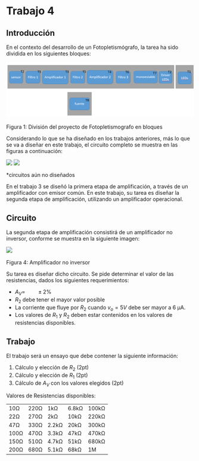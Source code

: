 # Trabajo 4

## Introducción

En el contexto del desarrollo de un Fotopletismógrafo, la tarea ha sido dividida en los siguientes bloques:

![TX_bloques](../img/TX_bloques.png)

Figura 1: División del proyecto de Fotopletismografo en bloques

Considerando lo que se ha diseñado en los trabajos anteriores, más lo que se va a diseñar en este trabajo, el circuito completo se muestra en las figuras a continuación:

<img src="https://julianodb.github.io/electronic_circuits_diagrams/T4a.png" width="800">

<img src="https://julianodb.github.io/electronic_circuits_diagrams/T4b.png" width="800">

*circuitos aún no diseñados

En el trabajo 3 se diseñó la primera etapa de amplificación, a través de un amplificador con emisor común. En este trabajo, su tarea es diseñar la segunda etapa de amplificación, utilizando un amplificador operacional.

## Circuito

La segunda etapa de amplificación consistirá de un amplificador no inversor, conforme se muestra en la siguiente imagen:

<img src="https://julianodb.github.io/electronic_circuits_diagrams/amplifier_non_inverting.png" width="300"> 

Figura 4: Amplificador no inversor

Su tarea es diseñar dicho circuito. Se pide determinar el valor de las resistencias, dados los siguientes requerimientos:
- $A_V = \qquad \pm 2\%$
- $R_2$ debe tener el mayor valor posible
- La corriente que fluye por $R_2$ cuando $v_o = 5V$ debe ser mayor a 6 μA.
- Los valores de $R_1$ y $R_2$ deben estar contenidos en los valores de resistencias disponibles.

## Trabajo

El trabajo será un ensayo que debe contener la siguiente información:

1. Cálculo y elección de $R_2$ (2pt)
1. Cálculo y elección de $R_1$ (2pt)
1. Cálculo de $A_V$ con los valores elegidos (2pt)

Valores de Resistencias disponibles:

|   |  |        |       |  |
|------|------|-----------|------------|-------|
| 10Ω  | 220Ω | 1kΩ       | 6.8kΩ      | 100kΩ |
| 22Ω  | 270Ω | 2kΩ       | 10kΩ       | 220kΩ |
| 47Ω  | 330Ω | 2.2kΩ     | 20kΩ       | 300kΩ |
| 100Ω | 470Ω | 3.3kΩ     | 47kΩ       | 470kΩ |
| 150Ω | 510Ω | 4.7kΩ     | 51kΩ       | 680kΩ |
| 200Ω | 680Ω | 5.1kΩ     | 68kΩ       | 1M    |

